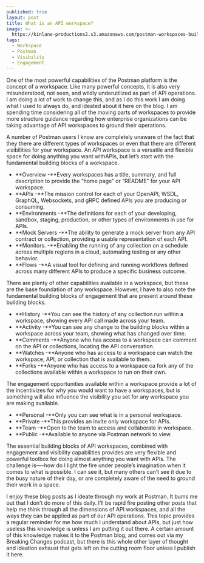 ```yaml
---
published: true
layout: post
title: What is an API workspace?
image: >-
  https://kinlane-productions2.s3.amazonaws.com/postman-workspaces-building-blocks.png
tags:
  - Workspace
  - Postman
  - Visibility
  - Engagement
---
```

One of the most powerful capabilities of the Postman platform is the concept of a workspace. Like many powerful concepts, it is also very misunderstood, not seen, and wildly underutilized as part of API operations. I am doing a lot of work to change this, and as I do this work I am doing what I used to always do, and ideated about it here on the blog. I am spending time considering all of the moving parts of workspaces to provide more structure guidance regarding how enterprise organizations can be taking advantage of API workspaces to ground their operations. 

A number of Postman users I know are completely unaware of the fact that they there are different types of workspaces or even that there are different visibilities for your workspace. An API workspace is a versatile and flexible space for doing anything you want withAPIs, but let’s start with the fundamental building blocks of a workspace.

- **Overview -**Every workspaces has a title, summary, and full description to provide the “home page” or “README” for your API workspace.
- **APIs -**The mission control for each of your OpenAPI, WSDL, GraphQL, Websockets, and gRPC defined APIs you are producing or consuming.
- **Environments -**The definitions for each of your developing, sandbox, staging, production, or other types of environments in use for APIs.
- **Mock Servers -**The ability to generate a mock server from any API contract or collection, providing a usable representation of each API.
- **Monitors. -**Enabling the running of any collection on a schedule across multiple regions in a cloud, automating testing or any other behavior.
- **Flows -**A visual tool for defining and running workflows defined across many different APIs to produce a specific business outcome.

There are plenty of other capabilities available in a workspace, but these are the base foundation of any workspace. However, I have to also note the fundamental building blocks of engagement that are present around these building blocks.

- **History -**You can see the history of any collection run within a workspace, showing every API call made across your team.
- **Activity -**You can see any change to the building blocks within a workspace across your team, showing what has changed over time.
- **Comments -**Anyone who has access to a workspace can comment on the API or collections, locating the API conversation.
- **Watches -**Anyone who has access to a workspace can watch the workspace, API, or collection that is available to them.
- **Forks -**Anyone who has access to a workspace ca fork any of the collections available within a workspace to run on their own.

The engagement opportunities available within a workspace provide a lot of the incentivizes for why you would want to have a workspaces, but is something will also influence the visibility you set for any workspace you are making available.

- **Personal -**Only you can see what is in a personal workspace.
- **Private -**This provides an invite only workspace for APIs.
- **Team -**Open to the team to access and collaborate in workspace.
- **Public -**Available to anyone via Postman network to view.

The essential building blocks of API workspaces, combined with engagement and visibility capabilities provides are very flexible and powerful toolbox for doing almost anything you want with APIs. The challenge is—-how do I light the fire under people’s imagination when it comes to what is possible. I can see it, but many others can’t see it due to the busy nature of their day, or are completely aware of the need to ground their work in a space.

I enjoy these blog posts as I ideate through my work at Postman. It bums me out that I don’t do more of this daily. I’ll be rapid fire posting other posts that help me think through all the dimensions of API workspaces, and all the ways they can be applied as part of our API operations. This topic provides a regular reminder for me how much I understand about APIs, but just how useless this knowledge is unless I am putting it out there. A certain amount of this knowledge makes it to the Postman blog, and comes out via my Breaking Changes podcast, but there is this whole other layer of thought and ideation exhaust that gets left on the cutting room floor unless I publish it here.
